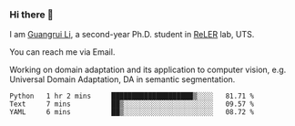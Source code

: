 ### Hi there 👋

<!--
**Solacex/Solacex** is a ✨ _special_ ✨ repository because its `README.md` (this file) appears on your GitHub profile.

Here are some ideas to get you started:

- 🔭 I’m currently working on ...
- 🌱 I’m currently learning ...
- 👯 I’m looking to collaborate on ...
- 🤔 I’m looking for help with ...
- 💬 Ask me about ...
- 📫 How to reach me: ...
- 😄 Pronouns: ...
- ⚡ Fun fact: ...
-->
I am [Guangrui Li](http://www.guangrui.li), a second-year Ph.D. student in [ReLER](http://www.reler.net) lab, UTS.

You can reach me via Email.

Working on domain adaptation and its application to computer vision, e.g. Universal Domain Adaptation, DA in semantic segmentation. 


<!--START_SECTION:waka-->
```text
Python   1 hr 2 mins     ████████████████████▒░░░░   81.71 % 
Text     7 mins          ██▒░░░░░░░░░░░░░░░░░░░░░░   09.57 % 
YAML     6 mins          ██▒░░░░░░░░░░░░░░░░░░░░░░   08.72 % 
```
<!--END_SECTION:waka-->
